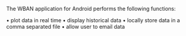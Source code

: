 The WBAN application for Android performs the following functions:

•	plot data in real time
•	display historical data
•	locally store data in a comma separated file
•	allow user to email data
